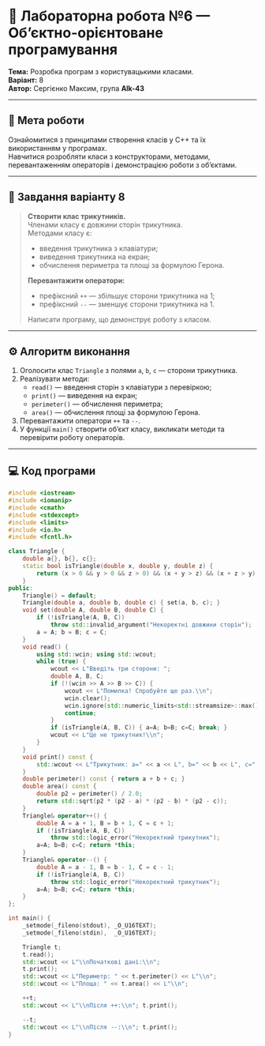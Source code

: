# 🧮 Лабораторна робота №6 — Об’єктно-орієнтоване програмування  
**Тема:** Розробка програм з користувацькими класами.  
**Варіант:** 8  
**Автор:** Сергієнко Максим, група **Alk-43**

---

## 🎯 Мета роботи
Ознайомитися з принципами створення класів у C++ та їх використанням у програмах.  
Навчитися розробляти класи з конструкторами, методами, перевантаженням операторів і демонстрацією роботи з об’єктами.

---

## 🧩 Завдання варіанту 8
> **Створити клас трикутників.**  
> Членами класу є довжини сторін трикутника.  
> Методами класу є:
> - введення трикутника з клавіатури;  
> - виведення трикутника на екран;  
> - обчислення периметра та площі за формулою Герона.  
>
> **Перевантажити оператори:**  
> - префіксний `++` — збільшує сторони трикутника на 1;  
> - префіксний `--` — зменшує сторони трикутника на 1.  
>
> Написати програму, що демонструє роботу з класом.

---

## ⚙️ Алгоритм виконання
1. Оголосити клас `Triangle` з полями `a`, `b`, `c` — сторони трикутника.  
2. Реалізувати методи:
   - `read()` — введення сторін з клавіатури з перевіркою;  
   - `print()` — виведення на екран;  
   - `perimeter()` — обчислення периметра;  
   - `area()` — обчислення площі за формулою Герона.  
3. Перевантажити оператори `++` та `--`.  
4. У функції `main()` створити об’єкт класу, викликати методи та перевірити роботу операторів.

---

## 💻 Код програми

```cpp
#include <iostream>
#include <iomanip>
#include <cmath>
#include <stdexcept>
#include <limits>
#include <io.h>
#include <fcntl.h>

class Triangle {
    double a{}, b{}, c{};
    static bool isTriangle(double x, double y, double z) {
        return (x > 0 && y > 0 && z > 0) && (x + y > z) && (x + z > y) && (y + z > x);
    }
public:
    Triangle() = default;
    Triangle(double a, double b, double c) { set(a, b, c); }
    void set(double A, double B, double C) {
        if (!isTriangle(A, B, C))
            throw std::invalid_argument("Некоректні довжини сторін");
        a = A; b = B; c = C;
    }
    void read() {
        using std::wcin; using std::wcout;
        while (true) {
            wcout << L"Введіть три сторони: ";
            double A, B, C;
            if (!(wcin >> A >> B >> C)) {
                wcout << L"Помилка! Спробуйте ще раз.\\n";
                wcin.clear();
                wcin.ignore(std::numeric_limits<std::streamsize>::max(), L'\\n');
                continue;
            }
            if (isTriangle(A, B, C)) { a=A; b=B; c=C; break; }
            wcout << L"Це не трикутник!\\n";
        }
    }
    void print() const {
        std::wcout << L"Трикутник: a=" << a << L", b=" << b << L", c=" << c << L"\\n";
    }
    double perimeter() const { return a + b + c; }
    double area() const {
        double p2 = perimeter() / 2.0;
        return std::sqrt(p2 * (p2 - a) * (p2 - b) * (p2 - c));
    }
    Triangle& operator++() {
        double A = a + 1, B = b + 1, C = c + 1;
        if (!isTriangle(A, B, C))
            throw std::logic_error("Некоректний трикутник");
        a=A; b=B; c=C; return *this;
    }
    Triangle& operator--() {
        double A = a - 1, B = b - 1, C = c - 1;
        if (!isTriangle(A, B, C))
            throw std::logic_error("Некоректний трикутник");
        a=A; b=B; c=C; return *this;
    }
};

int main() {
    _setmode(_fileno(stdout), _O_U16TEXT);
    _setmode(_fileno(stdin),  _O_U16TEXT);

    Triangle t;
    t.read();
    std::wcout << L"\\nПочаткові дані:\\n";
    t.print();
    std::wcout << L"Периметр: " << t.perimeter() << L"\\n";
    std::wcout << L"Площа: " << t.area() << L"\\n";

    ++t;
    std::wcout << L"\\nПісля ++:\\n"; t.print();

    --t;
    std::wcout << L"\\nПісля --:\\n"; t.print();
}
